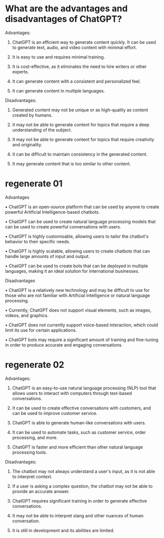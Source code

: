 # What are the advantages and disadvantages of ChatGPT?

Advantages:

1. ChatGPT is an efficient way to generate content quickly. It can be used to generate text, audio, and video content with minimal effort.

2. It is easy to use and requires minimal training.

3. It is cost-effective, as it eliminates the need to hire writers or other experts.

4. It can generate content with a consistent and personalized feel.

5. It can generate content in multiple languages.

Disadvantages:

1. Generated content may not be unique or as high-quality as content created by humans.

2. It may not be able to generate content for topics that require a deep understanding of the subject.

3. It may not be able to generate content for topics that require creativity and originality.

4. It can be difficult to maintain consistency in the generated content.

5. It may generate content that is too similar to other content.

# regenerate 01 

Advantages

• ChatGPT is an open-source platform that can be used by anyone to create powerful Artificial Intelligence-based chatbots.

• ChatGPT can be used to create natural language processing models that can be used to create powerful conversations with users.

• ChatGPT is highly customisable, allowing users to tailor the chatbot's behavior to their specific needs.

• ChatGPT is highly scalable, allowing users to create chatbots that can handle large amounts of input and output.

• ChatGPT can be used to create bots that can be deployed in multiple languages, making it an ideal solution for international businesses.

Disadvantages

• ChatGPT is a relatively new technology and may be difficult to use for those who are not familiar with Artificial Intelligence or natural language processing.

• Currently, ChatGPT does not support visual elements, such as images, videos, and graphics.

• ChatGPT does not currently support voice-based interaction, which could limit its use for certain applications.

• ChatGPT bots may require a significant amount of training and fine-tuning in order to produce accurate and engaging conversations.

# regenerate 02

Advantages:

1. ChatGPT is an easy-to-use natural language processing (NLP) tool that allows users to interact with computers through text-based conversations.

2. It can be used to create effective conversations with customers, and can be used to improve customer service.

3. ChatGPT is able to generate human-like conversations with users.

4. It can be used to automate tasks, such as customer service, order processing, and more.

5. ChatGPT is faster and more efficient than other natural language processing tools.

Disadvantages:

1. The chatbot may not always understand a user's input, as it is not able to interpret context.

2. If a user is asking a complex question, the chatbot may not be able to provide an accurate answer.

3. ChatGPT requires significant training in order to generate effective conversations.

4. It may not be able to interpret slang and other nuances of human conversation.

5. It is still in development and its abilities are limited.